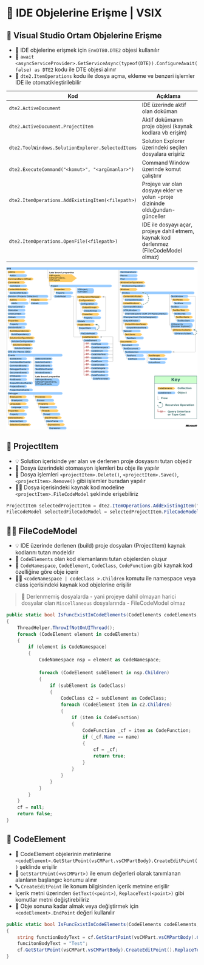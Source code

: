 # 🍏 IDE Objelerine Erişme | VSIX

## 🐥 Visual Studio Ortam Objelerine Erişme

- 💠 IDE objelerine erişmek için `EnvDT80.DTE2` objesi kullanılır
- 🍎 `await <asyncServiceProvider>.GetServiceAsync(typeof(DTE)).ConfigureAwait(false) as DTE2` kodu ile DTE objesi alınır
- 📂 `dte2.ItemOperations` kodu ile dosya açma, ekleme ve benzeri işlemler IDE ile otomatikleştirilebilir

| Kod | Açıklama|
| -   | -        |
| `dte2.ActiveDocument` | IDE üzerinde aktif olan doküman |
| `dte2.ActiveDocument.ProjectItem` | Aktif dokümanın proje objesi (kaynak kodlara vb erişim)
| `dte2.ToolWindows.SolutionExplorer.SelectedItems` | Solution Explorer üzerindeki seçilen dosyalara erişiriz|
| `dte2.ExecuteCommand("<komut>", "<argümanlar>")` | Command Window üzerinde komut çalıştırır |
| `dte2.ItemOperations.AddExistingItem(<filepath>)` | Projeye var olan dosyayı ekler ve yolun -proje dizininde olduğundan-  günceller |
| `dte2.ItemOperations.OpenFile(<filepath>)` | IDE ile dosyayı açar, projeye dahil etmem, kaynak kod derlenmez (FileCodeModel olmaz) |


![](../assets/vsix_dte_automation_model.png)

## 📁 ProjectItem

- 💡 Solution içerisinde yer alan ve derlenen proje dosyasını tutan objedir
- 🤖 Dosya üzerindeki otomasyon işlemleri bu obje ile yapılır
- 📂 Dosya işlemleri `<projectItem>.Delete()`, `<projectItem>.Save()`, `<projectItem>.Remove()` gibi işlemler buradan yapılır
- 👨‍💻 Dosya içerisindeki kaynak kod modeline `<projectItem>.FileCodeModel` şeklinde erişebiliriz

```c#
ProjectItem selectedProjectItem = dte2.ItemOperations.AddExistingItem(filePath);
FileCodeModel selectedFileCodeModel = selectedProjectItem.FileCodeModel;
```

## 👨‍💻 FileCodeModel

- 💡 IDE üzerinde derlenen (build) proje dosyaları (ProjectItem) kaynak kodlarını tutan modeldir
- 🍏 `CodeElements` olan kod elemanlarını tutan objelerden oluşur
- 🍎 `CodeNamespace`, `CodeElement`, `CodeClass`, `CodeFunction` gibi kaynak kod özelliğine göre obje içerir
- 👨‍💻 `<codeNamespace | codeClass >.Children` komutu ile namespace veya class içerisindeki kaynak kod objelerine erişilir

> 📢 Derlenmemiş dosyalarda - yani projeye dahil olmayan harici dosyalar olan `Miscellaneous` dosyalarında - FileCodeModel olmaz

```c#
public static bool IsFuncExistInCodeElements(CodeElements codeElements, string name, out CodeFunction cf)
{
    ThreadHelper.ThrowIfNotOnUIThread();
    foreach (CodeElement element in codeElements)
    {
        if (element is CodeNamespace)
        {
            CodeNamespace nsp = element as CodeNamespace;

            foreach (CodeElement subElement in nsp.Children)
            {
                if (subElement is CodeClass)
                {
                    CodeClass c2 = subElement as CodeClass;
                    foreach (CodeElement item in c2.Children)
                    {
                        if (item is CodeFunction)
                        {
                            CodeFunction _cf = item as CodeFunction;
                            if (_cf.Name == name)
                            {
                                cf = _cf;
                                return true;
                            }
                        }
                    }
                }
            }
        }
    }
    cf = null;
    return false;
}
```

## 🍏 CodeElement

- 🐥 CodeElement objelerinin metinlerine `<codeElement>.GetStartPoint(vsCMPart.vsCMPartBody).CreateEditPoint()` şeklinde erişilir
- 📌 `GetStartPoint(<vsCMPart>)` ile enum değerleri olarak tanımlanan alanların başlangıc konumu alınır
- 🔤 `CreateEditPoint` ile konum bilgisinden içerik metnine erişilir
- İçerik metni üzerinden `GetText(<point>)`, `ReplaceText(<point>)` gibi komutlar metni değiştirebiliriz
- 📝 Obje sonuna kadar almak veya değiştirmek için `<codeElement>.EndPoint` değeri kullanılır

```c#
public static bool IsFuncExistInCodeElements(CodeElements codeElements, string name, out CodeFunction cf) 
{
    string functionBodyText = cf.GetStartPoint(vsCMPart.vsCMPartBody).CreateEditPoint().GetText(cf.EndPoint);
    funcitonBodyText = "Test";
    cf.GetStartPoint(vsCMPart.vsCMPartBody).CreateEditPoint().ReplaceText(cf.EndPoint, funcitonBodyText, (int)vsEPReplaceTextOptions.vsEPReplaceTextAutoformat);
}
```
